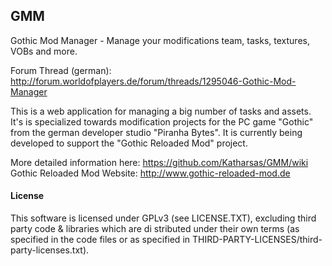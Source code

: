 ## GMM

Gothic Mod Manager - Manage your modifications team, tasks, textures, VOBs and more.

Forum Thread (german): http://forum.worldofplayers.de/forum/threads/1295046-Gothic-Mod-Manager  

This is a web application for managing a big number of tasks and assets. It's is specialized towards modification projects for the PC game "Gothic" from the german developer studio "Piranha Bytes". It is currently being developed to support the "Gothic Reloaded Mod" project.

More detailed information here: https://github.com/Katharsas/GMM/wiki  
Gothic Reloaded Mod Website: http://www.gothic-reloaded-mod.de

#### License
This software is licensed under GPLv3 (see LICENSE.TXT), excluding third party code & libraries which are di
stributed under their own terms (as specified in the code files or as specified in THIRD-PARTY-LICENSES/third-party-licenses.txt).